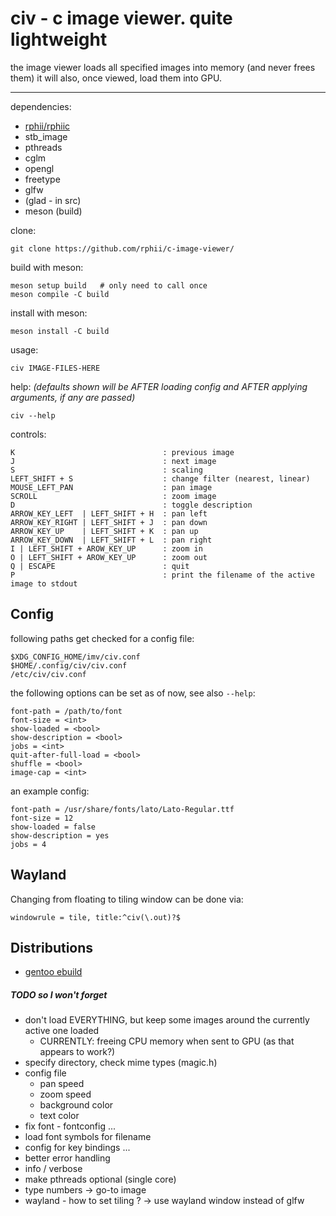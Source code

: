 # civ - c image viewer. quite lightweight

the image viewer loads all specified images into memory (and never frees them)
it will also, once viewed, load them into GPU.

---------------------------------------

dependencies:

- [rphii/rphiic](https://github.com/rphii/rphiic)
- stb\_image
- pthreads
- cglm
- opengl
- freetype
- glfw
- (glad - in src)
- meson (build)

clone:

    git clone https://github.com/rphii/c-image-viewer/

build with meson:

    meson setup build   # only need to call once
    meson compile -C build

install with meson:

    meson install -C build

usage:

    civ IMAGE-FILES-HERE

help: _(defaults shown will be AFTER loading config and AFTER applying arguments, if any are passed)_

    civ --help

controls:

    K                                 : previous image
    J                                 : next image
    S                                 : scaling
    LEFT_SHIFT + S                    : change filter (nearest, linear)
    MOUSE_LEFT_PAN                    : pan image
    SCROLL                            : zoom image
    D                                 : toggle description
    ARROW_KEY_LEFT  | LEFT_SHIFT + H  : pan left
    ARROW_KEY_RIGHT | LEFT_SHIFT + J  : pan down
    ARROW_KEY_UP    | LEFT_SHIFT + K  : pan up
    ARROW_KEY_DOWN  | LEFT_SHIFT + L  : pan right
    I | LEFT_SHIFT + AROW_KEY_UP      : zoom in
    O | LEFT_SHIFT + AROW_KEY_UP      : zoom out
    Q | ESCAPE                        : quit
    P                                 : print the filename of the active image to stdout

## Config

following paths get checked for a config file:

    $XDG_CONFIG_HOME/imv/civ.conf
    $HOME/.config/civ/civ.conf
    /etc/civ/civ.conf

the following options can be set as of now, see also `--help`:

    font-path = /path/to/font
    font-size = <int>
    show-loaded = <bool>
    show-description = <bool>
    jobs = <int>
    quit-after-full-load = <bool>
    shuffle = <bool>
    image-cap = <int>

an example config:

    font-path = /usr/share/fonts/lato/Lato-Regular.ttf
    font-size = 12
    show-loaded = false
    show-description = yes
    jobs = 4

## Wayland

Changing from floating to tiling window can be done via:

    windowrule = tile, title:^civ(\.out)?$

## Distributions

- [gentoo ebuild](https://github.com/rphii/gentoo-ebuilds/blob/main/media-gfx/civ/civ-9999.ebuild)

##### TODO so I won't forget

- don't load EVERYTHING, but keep some images around the currently active one loaded
    - CURRENTLY: freeing CPU memory when sent to GPU (as that appears to work?)
- specify directory, check mime types (magic.h)
- config file
    - pan speed
    - zoom speed
    - background color
    - text color
- fix font - fontconfig ...
- load font symbols for filename
- config for key bindings ...
- better error handling
- info / verbose
- make pthreads optional (single core)
- type numbers -> go-to image
- wayland - how to set tiling ? -> use wayland window instead of glfw

